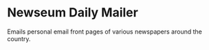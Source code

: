 # Newseum Daily Mailer

Emails personal email front pages of various newspapers around the country.
